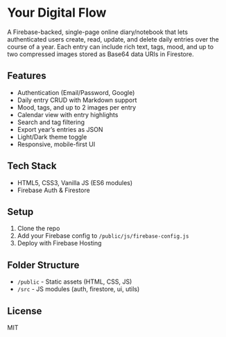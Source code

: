 # Your Digital Flow

A Firebase-backed, single-page online diary/notebook that lets authenticated users create, read, update, and delete daily entries over the course of a year. Each entry can include rich text, tags, mood, and up to two compressed images stored as Base64 data URIs in Firestore.

## Features
- Authentication (Email/Password, Google)
- Daily entry CRUD with Markdown support
- Mood, tags, and up to 2 images per entry
- Calendar view with entry highlights
- Search and tag filtering
- Export year’s entries as JSON
- Light/Dark theme toggle
- Responsive, mobile-first UI

## Tech Stack
- HTML5, CSS3, Vanilla JS (ES6 modules)
- Firebase Auth & Firestore

## Setup
1. Clone the repo
2. Add your Firebase config to `/public/js/firebase-config.js`
3. Deploy with Firebase Hosting

## Folder Structure
- `/public` - Static assets (HTML, CSS, JS)
- `/src` - JS modules (auth, firestore, ui, utils)

## License
MIT

